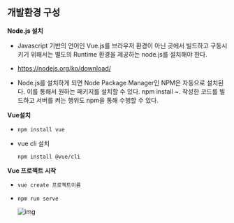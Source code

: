 ## 개발환경 구성

 **Node.js 설치**

- Javascript 기반의 언어인 Vue.js를 브라우저 환경이 아닌 곳에서 빌드하고 구동시키기 위해서는 별도의 Runtime 환경을 제공하는 node.js를 설치해야 한다.
- https://nodejs.org/ko/download/

- Node.js를 설치하게 되면 Node Package Manager인 NPM은 자동으로 설치된다. 이를 통해서 원하는 패키지를 설치할 수 있다. npm install ~. 작성한 코드를 빌드하고 서버를 켜는 행위도 npm을 통해 수행할 수 있다.

**Vue설치**

- ```
  npm install vue
  ```

- vue cli 설치

  ```
  npm install @vue/cli
  ```

**Vue 프로젝트 시작**

- ```
  vue create 프로젝트이름
  ```

- ```
  npm run serve
  ```

  ![img](../img/npm_run_serve.jpg)

